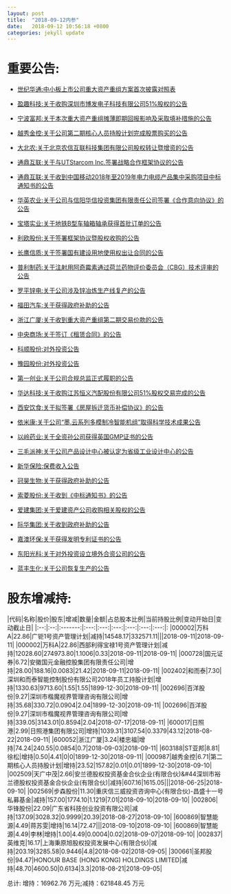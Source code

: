```yaml
---
layout: post
title:  "2018-09-12内参"
date:   2018-09-12 10:56:18 +0800
categories: jekyll update
---
```

# 重要公告: 
 
* [世纪华通:中小板上市公司重大资产重组方案首次披露对照表](http://www.cninfo.com.cn/finalpage/2018-09-12/1205431205.PDF)

* [盈趣科技:关于收购深圳市博发电子科技有限公司51%股权的公告](http://www.cninfo.com.cn/finalpage/2018-09-12/1205431216.PDF)

* [宁波富邦:关于本次重大资产重组摊薄即期回报影响及采取填补措施的公告](http://www.cninfo.com.cn/finalpage/2018-09-12/1205430645.PDF)

* [越秀金控:关于公司第二期核心人员持股计划完成股票购买的公告](http://www.cninfo.com.cn/finalpage/2018-09-12/1205430627.PDF)

* [大北农:关于北京农信互联科技集团有限公司股权转让暨增资的公告](http://www.cninfo.com.cn/finalpage/2018-09-12/1205430619.PDF)

* [通鼎互联:关于与UTStarcom Inc.签署战略合作框架协议的公告](http://www.cninfo.com.cn/finalpage/2018-09-12/1205430605.PDF)

* [通鼎互联:关于收到中国移动2018年至2019年电力电缆产品集中采购项目中标通知书的公告](http://www.cninfo.com.cn/finalpage/2018-09-12/1205430604.PDF)

* [华英农业:关于公司与信阳华信投资集团有限责任公司签署《合作意向协议》的公告](http://www.cninfo.com.cn/finalpage/2018-09-12/1205430603.PDF)

* [宝塔实业:关于地铁B型车轴箱轴承获得首批订单的公告](http://www.cninfo.com.cn/finalpage/2018-09-12/1205430598.PDF)

* [利欧股份:关于签署框架协议暨股权收购的公告](http://www.cninfo.com.cn/finalpage/2018-09-12/1205430592.PDF)

* [长鹰信质:关于签署国有建设用地使用权出让合同的公告](http://www.cninfo.com.cn/finalpage/2018-09-12/1205430575.PDF)

* [普利制药:关于注射用阿奇霉素通过荷兰药物评价委员会（CBG）技术评审的公告](http://www.cninfo.com.cn/finalpage/2018-09-12/1205430553.PDF)

* [罗平锌电:关于公司涉及锌冶炼生产线复产的公告](http://www.cninfo.com.cn/finalpage/2018-09-12/1205430548.PDF)

* [福田汽车:关于获得政府补助的公告](http://www.cninfo.com.cn/finalpage/2018-09-12/1205430542.PDF)

* [浙江广厦:关于收到重大资产重组第二期交易价款的公告](http://www.cninfo.com.cn/finalpage/2018-09-12/1205430447.PDF)

* [中央商场:关于签订《租赁合同》的公告](http://www.cninfo.com.cn/finalpage/2018-09-12/1205430440.PDF)

* [科顺股份:对外投资公告](http://www.cninfo.com.cn/finalpage/2018-09-12/1205430332.PDF)

* [豫园股份:对外投资公告](http://www.cninfo.com.cn/finalpage/2018-09-12/1205430282.PDF)

* [第一创业:关于公司合规总监正式履职的公告](http://www.cninfo.com.cn/finalpage/2018-09-12/1205430237.PDF)

* [华达科技:关于收购江苏恒义汽配股份有限公司51%股权交易完成的公告](http://www.cninfo.com.cn/finalpage/2018-09-12/1205430183.PDF)

* [西安饮食:关于拟签署《房屋拆迁货币补偿协议》的公告](http://www.cninfo.com.cn/finalpage/2018-09-12/1205430127.PDF)

* [依米康:关于公司“墨.云系列多模制冷智能机组”取得科学技术成果公告](http://www.cninfo.com.cn/finalpage/2018-09-12/1205430099.PDF)

* [以岭药业:关于全资孙公司获得英国GMP证书的公告](http://www.cninfo.com.cn/finalpage/2018-09-12/1205429924.PDF)

* [三毛派神:关于公司产品设计中心被认定为省级工业设计中心的公告](http://www.cninfo.com.cn/finalpage/2018-09-12/1205429912.PDF)

* [新华保险:保费收入公告](http://www.cninfo.com.cn/finalpage/2018-09-12/1205429896.PDF)

* [冠昊生物:关于获得政府补助的公告](http://www.cninfo.com.cn/finalpage/2018-09-12/1205429847.PDF)

* [索菱股份:关于收到《中标通知书》的公告](http://www.cninfo.com.cn/finalpage/2018-09-12/1205429735.PDF)

* [爱建集团:关于爱建资产公司收购相关股权的公告](http://www.cninfo.com.cn/finalpage/2018-09-12/1205429692.PDF)

* [际华集团:关于收到政府补助的公告](http://www.cninfo.com.cn/finalpage/2018-09-12/1205429676.PDF)

* [嘉澳环保:关于获得发明专利证书的公告](http://www.cninfo.com.cn/finalpage/2018-09-12/1205429668.PDF)

* [东阳光科:关于对外投资设立境外合资公司的公告](http://www.cninfo.com.cn/finalpage/2018-09-12/1205429603.PDF)

* [蓝丰生化:关于公司恢复生产的公告](http://www.cninfo.com.cn/finalpage/2018-09-12/1205429490.PDF)

# 股东增减持: 
 
|代码|名称|股价|股东|增减|数量|金额|占总股本比例|当前持股比例|变动开始日|变动截止日|
|:--:|:--:|:-------:|:---:|:---:|:---:|:---:|:---:|:---:|:
|000002|万科A|22.86|广钜1号资产管理计划|减持|14548.17|332571.11|||2018-09-11|2018-09-11|
|000002|万科A|22.86|西部利得宝禄1号资产管理计划|减持|12028.60|274973.80|1.1006|0.33|2018-09-11|2018-09-11|
|000728|国元证券|6.72|安徽国元金融控股集团有限责任公司|增持|28.00|188.16|0.0083|21.42|2018-09-11|2018-09-11|
|002402|和而泰|7.30|深圳和而泰智能控制股份有限公司2018年员工持股计划|增持|1330.63|9713.60|1.55|1.55|1899-12-30|2018-09-11|
|002696|百洋股份|9.27|深圳市楷魔视界管理咨询有限公司|增持|35.68|330.72|0.0904|2.04|1899-12-30|2018-09-11|
|002696|百洋股份|9.27|深圳市楷魔视界管理咨询有限公司|增持|339.05|3143.01|0.8594|2.04|2018-07-17|2018-09-11|
|600017|日照港|2.99|日照港集团有限公司|增持|1039.31|3107.54|0.3379|43.12|2018-08-22|2018-09-11|
|600052|浙江广厦|3.24|楼忠福|增持|74.24|240.55|0.0854|0.7|2018-09-03|2018-09-11|
|603188|ST亚邦|8.81|徐松|增持|0.50|4.41|0|0|1899-12-30|2018-09-11|
|000987|越秀金控|6.71|第二期核心人员持股计划|增持|23.52|157.82|0.01|0.01|1899-12-30|2018-09-10|
|002509|天广中茂|2.66|安兰德股权投资基金合伙企业(有限合伙)&amp;#44深圳市裕兰德股权投资基金合伙企业(有限合伙)|减持|607.16|1615.05|||2018-06-25|2018-09-10|
|002569|步森股份|11.30|重庆信三威投资咨询中心(有限合伙)-昌盛十一号私募基金|减持|157.00|1774.10|1.1219|7.01|2018-09-10|2018-09-10|
|002806|华锋股份|22.09|广东省科技创业投资有限公司|减持|137.09|3028.32|0.9999|20.39|2018-08-27|2018-09-10|
|600869|智慧能源|4.49|蒋苏雯|增持|16.14|72.47|||2018-09-10|2018-09-10|
|600869|智慧能源|4.49|李林|增持|1.00|4.49|0.0004|0.02|2018-09-07|2018-09-10|
|002837|英维克|16.17|上海秉原旭股权投资发展中心(有限合伙)|减持|203.19|3285.58|0.9446|4.8|2018-08-02|2018-09-05|
|300661|圣邦股份|94.47|HONOUR BASE (HONG KONG) HOLDINGS LIMITED|减持|48.70|4600.50|0.6134|3.3|2018-08-21|2018-09-05|

 总计:
增持：16962.76 万元;减持：621848.45 万元